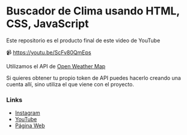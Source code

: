 # Buscador de Clima usando HTML, CSS, JavaScript

Este repositorio es el producto final de este video de YouTube

📹 https://youtu.be/ScFv80QmEps

Utilizamos el API de [Open Weather Map](https://openweathermap.org/api/one-call-api)

Si quieres obtener tu propio token de API puedes hacerlo creando una cuenta allí, sino utiliza el que viene con el proyecto.

### Links

* [Instagram](https://instagram.com/codealo)
* [YouTube](https://www.youtube.com/channel/UCLdBO2AVbCohANbEtEHn1CA)
* [Página Web](https://codealo.dev)